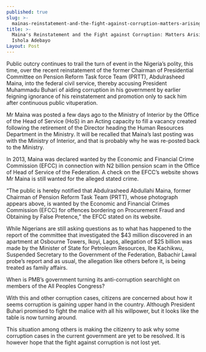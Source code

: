 ```yaml
---
published: true
slug: >-
  mainas-reinstatement-and-the-fight-against-corruption-matters-arising-ishola-adebayo
title: >-
  Maina's Reinstatement and the Fight against Corruption: Matters Arising –
  Ishola Adebayo
Layout: Post
---
```

Public outcry continues to trail the turn of event in the Nigeria’s polity, this time, over the recent reinstatement of the former Chairman of Presidential Committee on Pension Reform Task force Team (PRTT), Abdulrasheed Maina, into the federal civil service, thereby accusing President Muhammadu Buhari of aiding corruption in his government by earlier feigning ignorance of his reinstatement and promotion only to sack him after continuous public vituperation.

Mr Maina was posted a few days ago to the Ministry of Interior by the Office of the Head of Service (HoS) in an Acting capacity to fill a vacancy created following the retirement of the Director heading the Human Resources Department in the Ministry. It will be recalled that Maina’s last posting was with the Ministry of Interior, and that is probably why he was re-posted back to the Ministry.

In 2013, Maina was declared wanted by the Economic and Financial Crime Commission (EFCC) in connection with N2 billion pension scam in the Office of Head of Service of the Federation. A check on the EFCC’s website shows Mr Maina is still wanted for the alleged stated crime.

“The public is hereby notified that Abdulrasheed Abdullahi Maina, former Chairman of Pension Reform Task Team (PRTT), whose photograph appears above, is wanted by the Economic and Financial Crimes Commission (EFCC) for offences bordering on Procurement Fraud and Obtaining by False Pretence,” the EFCC stated on its website.

While Nigerians are still asking questions as to what has happened to the report of the committee that investigated the $43 million discovered in an apartment at Osbourne Towers, Ikoyi, Lagos, allegation of $25 billion was made by the Minister of State for Petroleum Resources, Ibe Kachikwu, Suspended Secretary to the Government of the Federation, Babachir Lawal probe’s report and as usual, the allegation like others before it, is being treated as family affairs.

When is PMB’s government turning its anti-corruption searchlight on members of the All Peoples Congress?

With this and other corruption cases, citizens are concerned about how it seems corruption is gaining upper hand in the country. Although President Buhari promised to fight the malice with all his willpower, but it looks like the table is now turning around.

This situation among others is making the citizenry to ask why some corruption cases in the current government are yet to be resolved. It is however hope that the fight against corruption is not lost yet.

